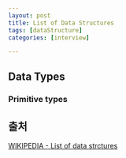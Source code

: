 ```yaml
---
layout: post
title: List of Data Structures
tags: [dataStructure]
categories: [interview]

---
```


## Data Types

### Primitive types



## 출처

[WIKIPEDIA - List of data strctures](https://en.wikipedia.org/wiki/List_of_data_structures)